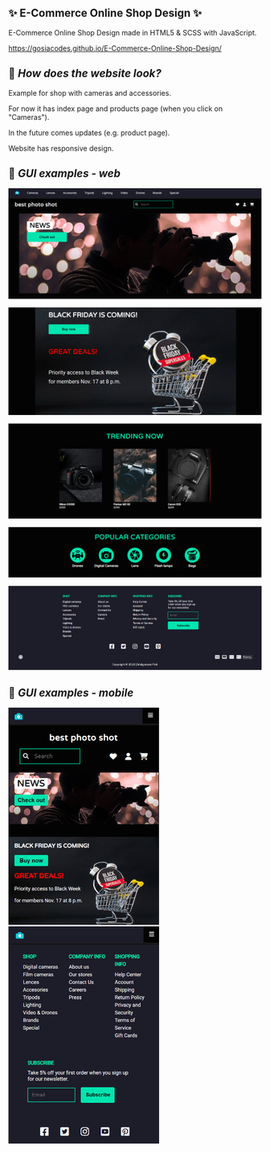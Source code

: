 ## ✨  E-Commerce Online Shop Design ✨
E-Commerce Online Shop Design made in HTML5 &amp; SCSS with JavaScript.

https://gosiacodes.github.io/E-Commerce-Online-Shop-Design/

## :pushpin: _How does the website look?_

Example for shop with cameras and accessories.

For now it has index page and products page (when you click on "Cameras").

In the future comes updates (e.g. product page).

Website has responsive design.

## :pushpin: _GUI examples - web_

![Example index 1](/img/Online_Shop_1.png)

![Example index 2](/img/Online_Shop_2.png)

![Example index 3](/img/Online_Shop_3.png)

![Example index 4](/img/Online_Shop_4.png)

![Example index 5](/img/Online_Shop_5.png)

## :pushpin: _GUI examples - mobile_

<img src="/img/Online_Shop_6.png" width="300" height="auto" alt="Example index 6"/>

<img src="/img/Online_Shop_7.png" width="300" height="auto" alt="Example index 7"/>
